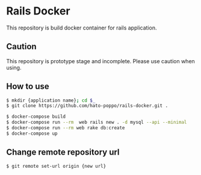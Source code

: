 # Rails Docker

This repository is build docker container for rails application.

## Caution

This repository is prototype stage and incomplete.
Please use caution when using.

## How to use

```sh
$ mkdir {application name}; cd $_
$ git clone https://github.com/hato-poppo/rails-docker.git .
```

```sh
$ docker-compose build
$ docker-compose run --rm  web rails new . -d mysql --api --minimal
$ docker-compose run --rm web rake db:create
$ docker-compose up
```

## Change remote repository url

```sh
$ git remote set-url origin {new url}
```

<!--
References
https://docs.docker.com/compose/rails/
https://sinsoku.hatenablog.com/entry/2021/03/24/100000
https://qiita.com/fukushi_yoshikazu/items/c9beba97914d89ab4022
https://upinetree.hatenablog.com/entry/2018/12/08/135608
-->

